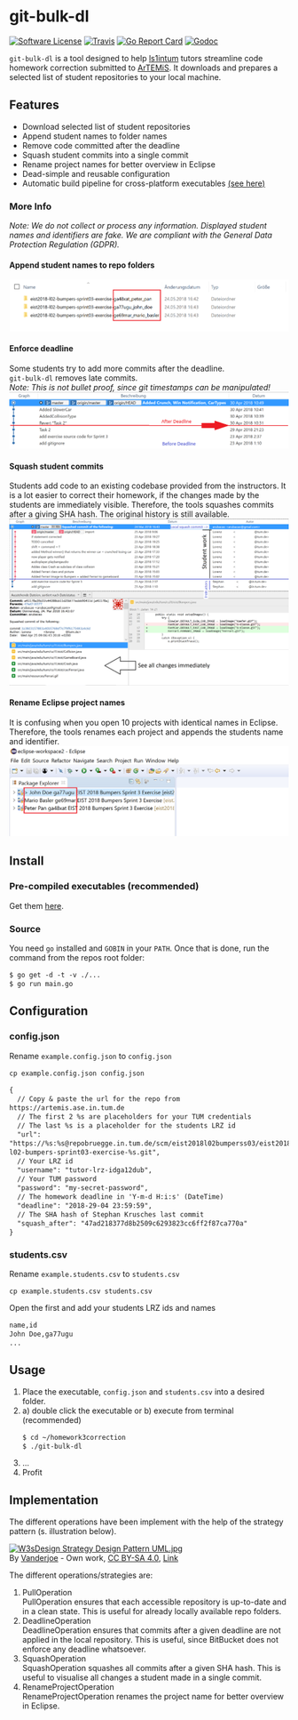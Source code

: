 # git-bulk-dl
[![Software License](https://img.shields.io/badge/license-MIT-brightgreen.svg?style=flat-square)](LICENSE.md)
[![Travis](https://img.shields.io/travis/arubacao/git-bulk-dl.svg?style=flat-square)](https://travis-ci.org/arubacao/git-bulk-dl)
[![Go Report Card](https://goreportcard.com/badge/github.com/arubacao/git-bulk-dl?style=flat-square)](https://goreportcard.com/report/github.com/arubacao/git-bulk-dl)
[![Godoc](https://godoc.org/github.com/arubacao/git-bulk-dl?status.svg&style=flat-square)](http://godoc.org/github.com/arubacao/git-bulk-dl)

`git-bulk-dl` is a tool designed to help [ls1intum](https://wwwbruegge.in.tum.de/lehrstuhl_1/) tutors streamline code homework correction submitted to [ArTEMiS](https://artemis.ase.in.tum.de).
It downloads and prepares a selected list of student repositories to your local machine.

## Features
- Download selected list of student repositories
- Append student names to folder names
- Remove code committed after the deadline 
- Squash student commits into a single commit 
- Rename project names for better overview in Eclipse 
- Dead-simple and reusable configuration
- Automatic build pipeline for cross-platform executables [(see here)](http://github.com/arubacao/git-bulk-dl/releases)

### More Info

_Note: We do not collect or process any information. Displayed student names and identifiers are fake. We are compliant with the General Data Protection Regulation (GDPR)._

#### Append student names to repo folders

![Rename Repos](/assets/rename-folders.png?raw=true "rename repos")

#### Enforce deadline

Some students try to add more commits after the deadline.  
`git-bulk-dl` removes late commits.  
_Note: This is not bullet proof, since git timestamps can be manipulated!_  
![Enforce deadline](/assets/due-date.png?raw=true "Enforce deadline")

#### Squash student commits

Students add code to an existing codebase provided from the instructors.
It is a lot easier to correct their homework, if the changes made by the students are immediately visible.
Therefore, the tools squashes commits after a giving SHA hash. The original history is still available.  
![Squash commits](/assets/squash.png?raw=true "Squash student commits")  

#### Rename Eclipse project names

It is confusing when you open 10 projects with identical names in Eclipse.
Therefore, the tools renames each project and appends the students name and identifier.  
![Rename projects](/assets/rename-project.png?raw=true "Rename eclipse project name")  

## Install
### Pre-compiled executables (recommended)
Get them [here](http://github.com/arubacao/git-bulk-dl/releases).

### Source
You need `go` installed and `GOBIN` in your `PATH`. Once that is done, run the
command from the repos root folder:
```shell
$ go get -d -t -v ./...
$ go run main.go
```

## Configuration
### config.json

Rename `example.config.json` to `config.json`
```$shell
cp example.config.json config.json
```

```$json
{
  // Copy & paste the url for the repo from https://artemis.ase.in.tum.de
  // The first 2 %s are placeholders for your TUM credentials
  // The last %s is a placeholder for the students LRZ id
  "url": "https://%s:%s@repobruegge.in.tum.de/scm/eist2018l02bumperss03/eist2018-l02-bumpers-sprint03-exercise-%s.git",
  // Your LRZ id
  "username": "tutor-lrz-idga12dub",
  // Your TUM password
  "password": "my-secret-password",
  // The homework deadline in 'Y-m-d H:i:s' (DateTime)  
  "deadline": "2018-29-04 23:59:59",
  // The SHA hash of Stephan Krusches last commit
  "squash_after": "47ad218377d8b2509c6293823cc6ff2f87ca770a"
}
```

### students.csv

Rename `example.students.csv` to `students.csv`
```$shell
cp example.students.csv students.csv
```

Open the first and add your students LRZ ids and names 

```$csv
name,id
John Doe,ga77ugu
...
```

## Usage

1. Place the executable, `config.json` and `students.csv` into a desired folder.
2. a) double click the executable or b) execute from terminal (recommended)
    ```$bash
    $ cd ~/homework3correction
    $ ./git-bulk-dl
    ```
3. ...
4. Profit

## Implementation

The different operations have been implement with the help of the strategy pattern (s. illustration below).
<p><a href="https://commons.wikimedia.org/wiki/File:W3sDesign_Strategy_Design_Pattern_UML.jpg#/media/File:W3sDesign_Strategy_Design_Pattern_UML.jpg"><img src="https://upload.wikimedia.org/wikipedia/commons/4/45/W3sDesign_Strategy_Design_Pattern_UML.jpg" alt="W3sDesign Strategy Design Pattern UML.jpg"></a><br>By <a href="//commons.wikimedia.org/wiki/User:Vanderjoe" title="User:Vanderjoe">Vanderjoe</a> - <span class="int-own-work" lang="en">Own work</span>, <a href="https://creativecommons.org/licenses/by-sa/4.0" title="Creative Commons Attribution-Share Alike 4.0">CC BY-SA 4.0</a>, <a href="https://commons.wikimedia.org/w/index.php?curid=60733582">Link</a></p>

The different operations/strategies are:
1. PullOperation  
    PullOperation ensures that each accessible repository is up-to-date 
    and in a clean state. This is useful for already locally available repo folders.
2. DeadlineOperation  
    DeadlineOperation ensures that commits after a given deadline are not applied in the local repository.
    This is useful, since BitBucket does not enforce any deadline whatsoever.
3. SquashOperation  
    SquashOperation squashes all commits after a given SHA hash.
    This is useful to visualise all changes a student made in a single commit.
4. RenameProjectOperation  
    RenameProjectOperation renames the project name for better overview in Eclipse.
